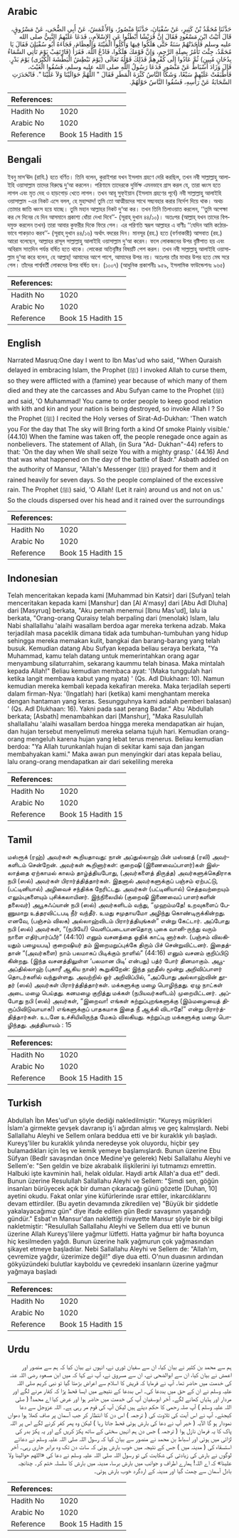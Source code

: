 ## Arabic


<div dir="rtl" lang="ar" style={{fontSize:'larger',backgroundColor:'#f8f9fa',padding:20}}>
حَدَّثَنَا مُحَمَّدُ بْنُ كَثِيرٍ، عَنْ سُفْيَانَ، حَدَّثَنَا مَنْصُورٌ، وَالأَعْمَشُ، عَنْ أَبِي الضُّحَى، عَنْ مَسْرُوقٍ، قَالَ أَتَيْتُ ابْنَ مَسْعُودٍ فَقَالَ إِنَّ قُرَيْشًا أَبْطَئُوا عَنِ الإِسْلاَمِ،، فَدَعَا عَلَيْهِمُ النَّبِيُّ صلى الله عليه وسلم فَأَخَذَتْهُمْ سَنَةٌ حَتَّى هَلَكُوا فِيهَا وَأَكَلُوا الْمَيْتَةَ وَالْعِظَامَ، فَجَاءَهُ أَبُو سُفْيَانَ فَقَالَ يَا مُحَمَّدُ، جِئْتَ تَأْمُرُ بِصِلَةِ الرَّحِمِ، وَإِنَّ قَوْمَكَ هَلَكُوا، فَادْعُ اللَّهَ‏.‏ فَقَرَأَ ‏(‏فَارْتَقِبْ يَوْمَ تَأْتِي السَّمَاءُ بِدُخَانٍ مُبِينٍ‏)‏ ثُمَّ عَادُوا إِلَى كُفْرِهِمْ فَذَلِكَ قَوْلُهُ تَعَالَى ‏(‏يَوْمَ نَبْطِشُ الْبَطْشَةَ الْكُبْرَى‏)‏ يَوْمَ بَدْرٍ‏.‏ قَالَ وَزَادَ أَسْبَاطٌ عَنْ مَنْصُورٍ فَدَعَا رَسُولُ اللَّهِ صلى الله عليه وسلم، فَسُقُوا الْغَيْثَ، فَأَطْبَقَتْ عَلَيْهِمْ سَبْعًا، وَشَكَا النَّاسُ كَثْرَةَ الْمَطَرِ فَقَالَ ‏"‏ اللَّهُمَّ حَوَالَيْنَا وَلاَ عَلَيْنَا ‏"‏‏.‏ فَانْحَدَرَتِ السَّحَابَةُ عَنْ رَأْسِهِ، فَسُقُوا النَّاسُ حَوْلَهُمْ‏.‏
</div>
<div style={{backgroundColor:'#f8f9fa',padding:20, marginBottom: 10}}><table> <thead> <tr> <th>References:</th> <th></th> </tr> </thead> <tbody><tr><td>Hadith No</td><td>1020</td></tr><tr><td>Arabic No</td><td>1020</td></tr><tr><td>Reference</td><td>Book 15 Hadith 15</td></tr></tbody></table></div>

## Bengali


<div dir="ltr" lang="bn" style={{fontSize:'larger',backgroundColor:'#f8f9fa',padding:20}}>
ইবনু মাস‘ঊদ (রাযি.) হতে বর্ণিত। তিনি বলেন, কুরাইশরা যখন ইসলাম গ্রহণে দেরি করছিল, তখন নবী সাল্লাল্লাহু আলাইহি ওয়াসাল্লাম তাদের বিরুদ্ধে দু‘আ করলেন। পরিণামে তাদেরকে দুর্ভিক্ষ এমনভাবে গ্রাস করল যে, তারা ধ্বংস হতে লাগল এবং মৃত দেহ ও হাড়গোড় খেতে লাগল। তখন আবূ সুফ্ইয়ান (ইসলাম গ্রহণের পূর্বে) নবী সাল্লাল্লাহু আলাইহি ওয়াসাল্লাম -এর নিকট এসে বলল, হে মুহাম্মাদ! তুমি তো আত্মীয়দের সাথে সদ্ব্যবহার করার নির্দেশ দিয়ে থাক। অথচ তোমার জাতি ধ্বংস হয়ে যাচ্ছে। তুমি মহান আল্লাহর নিকট দু‘আ কর। তখন তিনি তিলাওয়াত করলেন, ‘‘তুমি অপেক্ষা কর সে দিনের যে দিন আসমানে প্রকাশ্য ধোঁয়া দেখা দিবে’’- (সূরাহ্ দুখান ৪৪/১০)। অতঃপর (আল্লাহ্ যখন তাদের বিপদমুক্ত করলেন তখন) তারা আবার কুফরীর দিকে ফিরে গেল। এর পরিণতি স্বরূপ আল্লাহর এ বাণীঃ ‘‘যেদিন আমি কঠোরভাবে পাকড়াও করব’’- (সূরাহ্ দুখান ৪৪/১৬) অর্থাৎ বদরের দিন। মানসূর (রহ.) হতে (বর্ণনাকারী) আসবাত (রহ.) আরো বলেছেন, আল্লাহর রাসূল সাল্লাল্লাহু আলাইহি ওয়াসাল্লাম দু‘আ করেন। ফলে লোকজনের উপর বৃষ্টিপাত হয় এবং অবিরাম সাতদিন পর্যন্ত বর্ষিত হতে থাকে। লোকেরা অতিবৃষ্টির বিষয়টি পেশ করল। তখন নবী সাল্লাল্লাহু আলাইহি ওয়াসাল্লাম দু‘আ করে বলেন, হে আল্লাহ্! আমাদের আশে পাশে, আমাদের উপর নয়। অতঃপর তাঁর মাথার উপর হতে মেঘ সরে গেল। তাঁদের পার্শ্ববর্তী লোকদের উপর বর্ষিত হল। (১০০৭) (আধুনিক প্রকাশনীঃ ৯৫৯, ইসলামিক ফাউন্ডেশনঃ ৯৬৫)
</div>
<div style={{backgroundColor:'#f8f9fa',padding:20, marginBottom: 10}}><table> <thead> <tr> <th>References:</th> <th></th> </tr> </thead> <tbody><tr><td>Hadith No</td><td>1020</td></tr><tr><td>Arabic No</td><td>1020</td></tr><tr><td>Reference</td><td>Book 15 Hadith 15</td></tr></tbody></table></div>

## English


<div dir="ltr" lang="en" style={{fontSize:'larger',backgroundColor:'#f8f9fa',padding:20}}>
Narrated Masruq:One day I went to Ibn Mas'ud who said, "When Quraish delayed in embracing Islam, the Prophet (ﷺ) I invoked Allah to curse them, so they were afflicted with a (famine) year because of which many of them died and they ate the carcasses and Abu Sufyan came to the Prophet (ﷺ) and said, 'O Muhammad! You came to order people to keep good relation with kith and kin and your nation is being destroyed, so invoke Allah I ? So the Prophet (ﷺ) I recited the Holy verses of Sirat-Ad-Dukhan: 'Then watch you For the day that The sky will Bring forth a kind Of smoke Plainly visible.' (44.10) When the famine was taken off, the people renegade once again as nonbelievers. The statement of Allah, (in Sura "Ad- Dukhan"-44) refers to that: 'On the day when We shall seize You with a mighty grasp.' (44.16) And that was what happened on the day of the battle of Badr." Asbath added on the authority of Mansur, "Allah's Messenger (ﷺ) prayed for them and it rained heavily for seven days. So the people complained of the excessive rain. The Prophet (ﷺ) said, 'O Allah! (Let it rain) around us and not on us.' So the clouds dispersed over his head and it rained over the surroundings
</div>
<div style={{backgroundColor:'#f8f9fa',padding:20, marginBottom: 10}}><table> <thead> <tr> <th>References:</th> <th></th> </tr> </thead> <tbody><tr><td>Hadith No</td><td>1020</td></tr><tr><td>Arabic No</td><td>1020</td></tr><tr><td>Reference</td><td>Book 15 Hadith 15</td></tr></tbody></table></div>

## Indonesian


<div dir="ltr" lang="id" style={{fontSize:'larger',backgroundColor:'#f8f9fa',padding:20}}>
Telah menceritakan kepada kami [Muhammad bin Katsir] dari [Sufyan] telah menceritakan kepada kami [Manshur] dan [Al A'masy] dari [Abu Adl Dluha] dari [Masyruq] berkata, "Aku pernah menemui [Ibnu Mas'ud], lalu ia berkata, "Orang-orang Quraisy telah berpaling dari (menolak) Islam, lalu Nabi shallallahu 'alaihi wasallam berdoa agar mereka terkena adzab. Maka terjadilah masa paceklik dimana tidak ada tumbuhan-tumbuhan yang hidup sehingga mereka memakan kulit, bangkai dan barang-barang yang telah busuk. Kemudian datang Abu Sufyan kepada beliau seraya berkata, "Ya Muhammad, kamu telah datang untuk memerintahkan orang agar menyambung silaturrahim, sekarang kaummu telah binasa. Maka mintalah kepada Allah!" Beliau kemudian membaca ayat: '(Maka tunggulah hari ketika langit membawa kabut yang nyata) ' (Qs. Adl Dlukhaan: 10). Namun kemudian mereka kembali kepada kekafiran mereka. Maka terjadilah seperti dalam firman-Nya: '(Ingatlah) hari (ketika) kami menghantam mereka dengan hantaman yang keras. Sesungguhnya kami adalah pemberi balasan) ' (Qs. Adl Dlukhaan: 16). Yakni pada saat perang Badar." Abu 'Abdullah berkata; [Asbath] menambahkan dari [Manshur], "Maka Rasulullah shallallahu 'alaihi wasallam berdoa hingga mereka mendapatkan air hujan, dan hujan tersebut menyelimuti mereka selama tujuh hari. Kemudian orang-orang mengeluh karena hujan yang lebat terus menerus. Beliau kemudian berdoa: "Ya Allah turunkanlah hujan di sekitar kami saja dan jangan membahyakan kami." Maka awan pun menyingkir dari atas kepala beliau, lalu orang-orang mendapatkan air dari sekeliling mereka
</div>
<div style={{backgroundColor:'#f8f9fa',padding:20, marginBottom: 10}}><table> <thead> <tr> <th>References:</th> <th></th> </tr> </thead> <tbody><tr><td>Hadith No</td><td>1020</td></tr><tr><td>Arabic No</td><td>1020</td></tr><tr><td>Reference</td><td>Book 15 Hadith 15</td></tr></tbody></table></div>

## Tamil


<div dir="ltr" lang="ta" style={{fontSize:'larger',backgroundColor:'#f8f9fa',padding:20}}>
மஸ்ரூக் (ரஹ்) அவர்கள் கூறியதாவது: நான் அப்துல்லாஹ் பின் மஸ்ஊத் (ரலி) அவர்களிடம் சென்றேன். அவர்கள் கூறினார்கள்: குறைஷி (இணைவைப்பாளர்)கள் இஸ்லாத்தை ஏற்காமல் காலம் தாழ்த்தியபோது, (அவர்களைத் திருத்த) அவர்களுக்கெதிராக நபி (ஸல்) அவர்கள் பிரார்த்தித்தார்கள். இதனால் அவர்களுக்குப் பஞ்சம் ஏற்பட்டு, (பட்டினியால்) அழிவைச் சந்திக்க நேரிட்டது. அவர்கள் (பட்டினியால்) செத்தவற்றையும் எலும்புகளையும் புசிக்கலாயினர். இந்நிலையில் (குறைஷி இணைவைப் பாளர்களின் தலைவர்) அபூசுஃப்யான் நபி (ஸல்) அவர்களிடம் வந்து, “முஹம்மதே! உறவுகளைப் பேணுமாறு உத்தரவிட்டபடி நீர் வந்தீர். உமது சமுதாயமோ அழிந்து கொண்டிருக்கின்றது. எனவே, (பஞ்சம் விலக) அல்லாஹ்விடம் பிரார்த்தியுங்கள்” என்று கேட்டார். அப்போது நபி (ஸல்) அவர்கள், “(நபியே!) வெளிப்படையானதொரு புகை வானி-ருந்து வரும் நாளை எதிர்பார்ப்பீர்” (44:10) எனும் வசனத்தை ஓதிக் காட்டி னார்கள். (பஞ்சம் விலகியதும் பழையபடி) குறைஷியர் தம் இறைமறுப்புக்கே திரும் பிச் சென்றுவிட்டனர். இதைத்தான் “(அவர்களை) நாம் பலமாகப் பிடிக்கும் நாளில்” (44:16) எனும் வசனம் குறிப்பிடு கின்றது. (இந்த வசனத்திலுள்ள ‘பலமான பிடி’ என்பது) பத்ர் போர் தினமாகும். அபூஅப்தில்லாஹ் (புகாரீ ஆகிய நான்) கூறுகிறேன்: இந்த ஹதீஸ் மூன்று அறிவிப்பாளர் தொடர்களில் வந்துள்ளது. அவற்றில் ஓர் அறிவிப்பில், “அப்போது அல்லாஹ்வின் தூதர் (ஸல்) அவர்கள் பிரார்த்தித்தார்கள். மக்களுக்கு மழை பொழிந்தது. ஏழு நாட்கள் அடை மழை பெய்தது. கனமழை குறித்து மக்கள் (நபியவர்களிடம்) முறையிட்டனர். அப்போது நபி (ஸல்) அவர்கள், “இறைவா! எங்கள் சுற்றுப்புறங்களுக்கு (இம்மழையைத் திருப்பிவிடுவாயாக!) எங்களுக்குப் பாதகமாக இதை நீ ஆக்கி விடாதே!” என்று பிரார்த்தித்தார்கள். உடனே உச்சியிலிருந்த மேகம் விலகியது. சுற்றுப்புற மக்களுக்கு மழை பொழிந்தது. அத்தியாயம் : 15
</div>
<div style={{backgroundColor:'#f8f9fa',padding:20, marginBottom: 10}}><table> <thead> <tr> <th>References:</th> <th></th> </tr> </thead> <tbody><tr><td>Hadith No</td><td>1020</td></tr><tr><td>Arabic No</td><td>1020</td></tr><tr><td>Reference</td><td>Book 15 Hadith 15</td></tr></tbody></table></div>

## Turkish


<div dir="ltr" lang="tr" style={{fontSize:'larger',backgroundColor:'#f8f9fa',padding:20}}>
Abdullah İbn Mes'ud'un şöyle dediği nakledilmiştir: "Kureyş müşrikleri İslam'a girmekte gevşek davranıp iş'i ağırdan almış ve geç kalmışlardı. Nebi Sallallahu Aleyhi ve Sellem onlara beddua etti ve bir kuraklık yılı başladı. Kureyş'liler bu kuraklık yılında neredeyse yok oluyordu, hiçbir şey bulamadıkları için leş ve kemik yemeye başlamışlardı. Bunun üzerine Ebu Süfyan (Bedİr savaşından önce Medine'ye gelerek) Nebi Sallallahu Aleyhi ve Sellem'e: "Sen geldin ve bize akrabalık ilişkilerini iyi tutmamızı emrettin. Halbuki işte kavminin hali, helak oldular. Haydi artık Allah'a dua et!" dedi. Bunun üzerine Resulullah Sallallahu Aleyhi ve Sellem: "Şimdi sen, göğün insanları bürüyecek açık bir duman çıkaracağı günü gözetle [Duhan, 10] ayetini okudu. Fakat onlar yine küfürlerinde ısrar ettiler, inkarcılıklarını devam ettirdiler. (Bu ayetin devamında zikredilen ve) "Büyük bir şiddetle yakalayacağımız gün" diye ifade edilen gün Bedir savaşının yaşandığı gündür." Esbat'ın Mansur'dan naklettiği rivayette Mansur şöyle bir ek bilgi nakletmiştir: "Resulullah Sallallahu Aleyhi ve Sellem dua etti ve bunun üzerine Allah Kureyş'lilere yağmur lütfetti. Hatta yağmur bir hafta boyunca hiç kesilmeden yağdı. Bunun üzerine halk yağmurun çok yağmasından şikayet etmeye başladılar. Nebi Sallallahu Aleyhi ve Sellem de: "Allah'ım, çevremize yağdır, üzerimize değil!" diye dua etti. O'nun duasının ardından gökyüzündeki bulutlar kayboldu ve çevredeki insanların üzerine yağmur yağmaya başladı
</div>
<div style={{backgroundColor:'#f8f9fa',padding:20, marginBottom: 10}}><table> <thead> <tr> <th>References:</th> <th></th> </tr> </thead> <tbody><tr><td>Hadith No</td><td>1020</td></tr><tr><td>Arabic No</td><td>1020</td></tr><tr><td>Reference</td><td>Book 15 Hadith 15</td></tr></tbody></table></div>

## Urdu


<div dir="rtl" lang="ur" style={{fontSize:'larger',backgroundColor:'#f8f9fa',padding:20}}>
ہم سے محمد بن کثیر نے بیان کیا، ان سے سفیان ثوری نے، انہوں نے بیان کیا کہ ہم سے منصور اور اعمش نے بیان کیا، ان سے ابوالضحی نے، ان سے مسروق نے، آپ نے کہا کہ میں ابن مسعود رضی اللہ عنہ کی خدمت میں حاضر تھا۔ آپ نے فرمایا کہ قریش کا اسلام سے اعراض بڑھتا گیا تو نبی کریم صلی اللہ علیہ وسلم نے ان کے حق میں بددعا کی۔ اس بددعا کے نتیجے میں ایسا قحط پڑا کہ کفار مرنے لگے اور مردار اور ہڈیاں کھانے لگے۔ آخر ابوسفیان آپ کی خدمت میں حاضر ہوا اور عرض کیا اے محمد! ( صلی اللہ علیہ وسلم ) آپ صلہ رحمی کا حکم دیتے ہیں لیکن آپ کی قوم مر رہی ہے۔ اللہ عزوجل سے دعا کیجئے۔ آپ نے اس آیت کی تلاوت کی ( ترجمہ ) اس دن کا انتظار کر جب آسمان پر صاف کھلا ہوا دھواں نمودار ہو گا الآیہ ( خیر آپ نے دعا کی بارش ہوئی قحط جاتا رہا ) لیکن وہ پھر کفر کرنے لگے اس پر اللہ پاک کا یہ فرمان نازل ہوا ( ترجمہ ) جس دن ہم انہیں سختی کے ساتھ پکڑ کریں گے اور یہ پکڑ بدر کی لڑائی میں ہوئی اور اسباط بن محمد نے منصور سے بیان کیا کہ رسول اللہ صلی اللہ علیہ وسلم نے دعائے استسقاء کی ( مدینہ میں ) جس کے نتیجہ میں خوب بارش ہوئی کہ سات دن تک وہ برابر جاری رہی۔ آخر لوگوں نے بارش کی زیادتی کی شکایت کی تو رسول اللہ صلی اللہ علیہ وسلم نے دعا کی «اللهم حوالينا ولا علينا» کہ اے اللہ! ہمارے اطراف و جوانب میں بارش برسا، مدینہ میں بارش کا سلسلہ ختم کر۔ چنانچہ بادل آسمان سے چھٹ گیا اور مدینہ کے اردگرد خوب بارش ہوئی۔
</div>
<div style={{backgroundColor:'#f8f9fa',padding:20, marginBottom: 10}}><table> <thead> <tr> <th>References:</th> <th></th> </tr> </thead> <tbody><tr><td>Hadith No</td><td>1020</td></tr><tr><td>Arabic No</td><td>1020</td></tr><tr><td>Reference</td><td>Book 15 Hadith 15</td></tr></tbody></table></div>